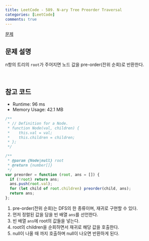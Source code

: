 ```yaml
---
title: LeetCode - 589. N-ary Tree Preorder Traversal
categories: [LeetCode]
comments: true
---
```


[문제](https://leetcode.com/problems/n-ary-tree-preorder-traversal/)

## 문제 설명

n항의 트리의 `root`가 주어지면 노드 값을 pre-order(전위 순회)로 반환한다.

<br>

## 참고 코드

- Runtime: 96 ms
- Memory Usage: 42.1 MB

```js
/**
 * // Definition for a Node.
 * function Node(val, children) {
 *    this.val = val;
 *    this.children = children;
 * };
 */

/**
 * @param {Node|null} root
 * @return {number[]}
 */
var preorder = function (root, ans = []) {
  if (!root) return ans;
  ans.push(root.val);
  for (let child of root.children) preorder(child, ans);
  return ans;
};
```

1. pre-order(전위 순회)는 DFS의 한 종류이며, 재귀로 구현할 수 있다.
2. 먼저 정렬된 값을 담을 빈 배열 `ans`를 선언한다.
3. 빈 배열 `ans`에 root의 값들을 넣는다.
4. root의 children을 순회하면서 재귀로 해당 값을 호출한다.
5. null이 나올 때 까지 호출하며 null이 나오면 반환하게 된다.
